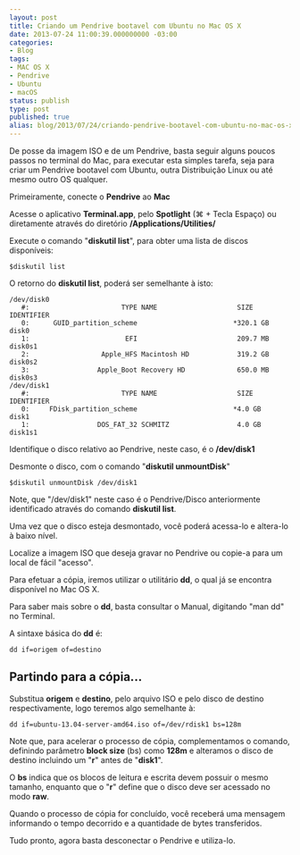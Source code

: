 ```yaml
---
layout: post
title: Criando um Pendrive bootavel com Ubuntu no Mac OS X
date: 2013-07-24 11:00:39.000000000 -03:00
categories:
- Blog
tags:
- MAC OS X
- Pendrive
- Ubuntu
- macOS
status: publish
type: post
published: true
alias: blog/2013/07/24/criando-pendrive-bootavel-com-ubuntu-no-mac-os-x.html
---
```

De posse da imagem ISO e de um Pendrive, basta seguir alguns poucos passos no terminal do Mac, para executar esta simples tarefa, seja para criar um Pendrive bootavel com Ubuntu, outra Distribuição Linux ou até mesmo outro OS qualquer.

Primeiramente, conecte o **Pendrive** ao **Mac**

Acesse o aplicativo **Terminal.app**, pelo **Spotlight** (⌘ + Tecla Espaço) ou diretamente através do diretório **/Applications/Utilities/**

Execute o comando "**diskutil list**", para obter uma lista de discos disponíveis:

	$diskutil list

O retorno do **diskutil list**, poderá ser semelhante à isto:

	/dev/disk0
	   #:                       TYPE NAME                    SIZE       IDENTIFIER
	   0:      GUID_partition_scheme                        *320.1 GB   disk0
	   1:                        EFI                         209.7 MB   disk0s1
	   2:                  Apple_HFS Macintosh HD            319.2 GB   disk0s2
	   3:                 Apple_Boot Recovery HD             650.0 MB   disk0s3
	/dev/disk1
	   #:                       TYPE NAME                    SIZE       IDENTIFIER
	   0:     FDisk_partition_scheme                        *4.0 GB     disk1
	   1:                 DOS_FAT_32 SCHMITZ                 4.0 GB     disk1s1

Identifique o disco relativo ao Pendrive, neste caso, é o **/dev/disk1**

Desmonte o disco, com o comando "**diskutil unmountDisk**"

	$diskutil unmountDisk /dev/disk1

Note, que "/dev/disk1" neste caso é o Pendrive/Disco anteriormente identificado através do comando **diskutil list**.

Uma vez que o disco esteja desmontado, você poderá acessa-lo e altera-lo à baixo nível.

Localize a imagem ISO que deseja gravar no Pendrive ou copie-a para um local de fácil "acesso".

Para efetuar a cópia, iremos utilizar o utilitário **dd**, o qual já se encontra disponível no Mac OS X.

Para saber mais sobre o **dd**, basta consultar o Manual, digitando "man dd" no Terminal.

A sintaxe básica do **dd** é:

	dd if=origem of=destino

## Partindo para a cópia...

Substitua **origem** e **destino**, pelo arquivo ISO e pelo disco de destino respectivamente, logo teremos algo semelhante à:

	dd if=ubuntu-13.04-server-amd64.iso of=/dev/rdisk1 bs=128m

Note que, para acelerar o processo de cópia, complementamos o comando, definindo parâmetro **block size** (bs) como **128m** e alteramos o disco de destino incluindo um "**r**" antes de "**disk1**".

O **bs** indica que os blocos de leitura e escrita devem possuir o mesmo tamanho, enquanto que o "**r**" define que o disco deve ser acessado no modo **raw**.

Quando o processo de cópia for concluído, você receberá uma mensagem informando o tempo decorrido e a quantidade de bytes transferidos.

Tudo pronto, agora basta desconectar o Pendrive e utiliza-lo.